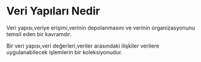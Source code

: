 ﻿# Veri Yapıları Nedir 


Veri yapısı,veriye erişimi,verinin depolanmasını ve verinin organizasyonunu temsil eden bir kavramdır.

Bir veri yapısı,veri değerleri,veriler arasındaki ilişkiler verilere uygulanabilecek işlemlerin bir koleksiyonudur.

